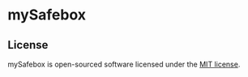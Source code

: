 # mySafebox



## License

mySafebox is open-sourced software licensed under the [MIT license](http://opensource.org/licenses/MIT).

